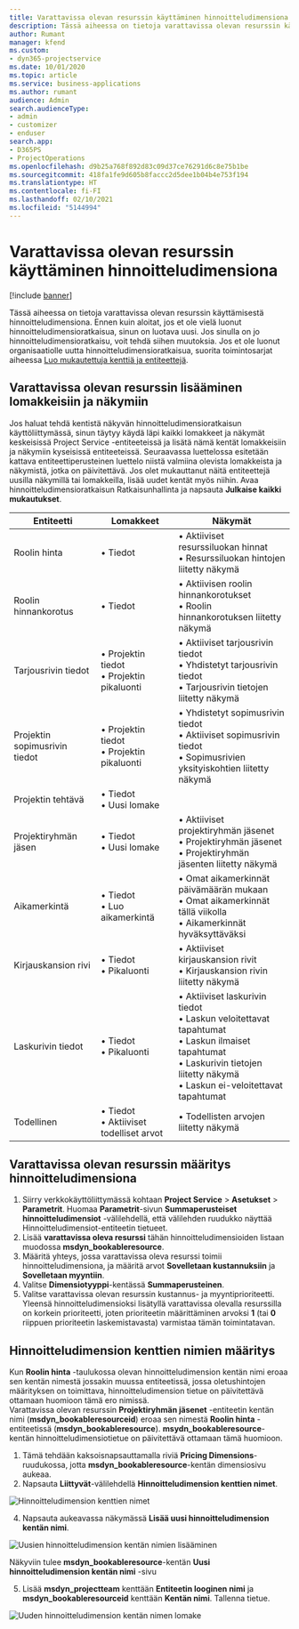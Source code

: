 ```yaml
---
title: Varattavissa olevan resurssin käyttäminen hinnoitteludimensiona
description: Tässä aiheessa on tietoja varattavissa olevan resurssin käyttämisestä hinnoitteludimensiona.
author: Rumant
manager: kfend
ms.custom:
- dyn365-projectservice
ms.date: 10/01/2020
ms.topic: article
ms.service: business-applications
ms.author: rumant
audience: Admin
search.audienceType:
- admin
- customizer
- enduser
search.app:
- D365PS
- ProjectOperations
ms.openlocfilehash: d9b25a768f892d83c09d37ce76291d6c8e75b1be
ms.sourcegitcommit: 418fa1fe9d605b8faccc2d5dee1b04b4e753f194
ms.translationtype: HT
ms.contentlocale: fi-FI
ms.lasthandoff: 02/10/2021
ms.locfileid: "5144994"
---
```

# <a name="use-bookable-resource-as-a-pricing-dimension"></a>Varattavissa olevan resurssin käyttäminen hinnoitteludimensiona

[!include [banner](../includes/psa-now-project-operations.md)]

Tässä aiheessa on tietoja varattavissa olevan resurssin käyttämisestä hinnoitteludimensiona. Ennen kuin aloitat, jos et ole vielä luonut hinnoitteludimensioratkaisua, sinun on luotava uusi. Jos sinulla on jo hinnoitteludimensioratkaisu, voit tehdä siihen muutoksia. Jos et ole luonut organisaatiolle uutta hinnoitteludimensioratkaisua, suorita toimintosarjat aiheessa [Luo mukautettuja kenttiä ja entiteettejä](create-custom-fields-entities.md).

## <a name="add-bookable-resource-to-forms-and-views"></a>Varattavissa olevan resurssin lisääminen lomakkeisiin ja näkymiin
Jos haluat tehdä kentistä näkyvän hinnoitteludimensioratkaisun käyttöliittymässä, sinun täytyy käydä läpi kaikki lomakkeet ja näkymät keskeisissä Project Service -entiteeteissä ja lisätä nämä kentät lomakkeisiin ja näkymiin kyseisissä entiteeteissä.
Seuraavassa luettelossa esitetään kattava entiteettiperusteinen luettelo niistä valmiina olevista lomakkeista ja näkymistä, jotka on päivitettävä. Jos olet mukauttanut näitä entiteettejä uusilla näkymillä tai lomakkeilla, lisää uudet kentät myös niihin.
Avaa hinnoitteludimensioratkaisun Ratkaisunhallinta ja napsauta **Julkaise kaikki mukautukset**.


|   Entiteetti        | Lomakkeet   |Näkymät        |
| ------------------------------|---------------------------------|----------------------------------|
|  Roolin hinta|• Tiedot |• Aktiiviset resurssiluokan hinnat<br> • Resurssiluokan hintojen liitetty näkymä|
|  Roolin hinnankorotus|• Tiedot|• Aktiivisen roolin hinnankorotukset<br>• Roolin hinnankorotuksen liitetty näkymä|
|  Tarjousrivin tiedot|• Projektin tiedot<br>• Projektin pikaluonti|• Aktiiviset tarjousrivin tiedot<br>• Yhdistetyt tarjousrivin tiedot<br>• Tarjousrivin tietojen liitetty näkymä|
|  Projektin sopimusrivin tiedot|• Projektin tiedot<br>• Projektin pikaluonti|• Yhdistetyt sopimusrivin tiedot<br>• Aktiiviset sopimusrivin tiedot<br>• Sopimusrivien yksityiskohtien liitetty näkymä|
|  Projektin tehtävä|• Tiedot<br>• Uusi lomake||
|  Projektiryhmän jäsen|• Tiedot<br>• Uusi lomake|• Aktiiviset projektiryhmän jäsenet<br>• Projektiryhmän jäsenet<br>• Projektiryhmän jäsenten liitetty näkymä|
|  Aikamerkintä|• Tiedot<br>• Luo aikamerkintä|• Omat aikamerkinnät päivämäärän mukaan<br>• Omat aikamerkinnät tällä viikolla<br>• Aikamerkinnät hyväksyttäväksi|
|  Kirjauskansion rivi|• Tiedot<br>• Pikaluonti|• Aktiiviset kirjauskansion rivit<br>• Kirjauskansion rivin liitetty näkymä|
|  Laskurivin tiedot|• Tiedot<br>• Pikaluonti|• Aktiiviset laskurivin tiedot<br>• Laskun veloitettavat tapahtumat<br>• Laskun ilmaiset tapahtumat<br>• Laskurivin tietojen liitetty näkymä<br>• Laskun ei-veloitettavat tapahtumat|
|  Todellinen|• Tiedot<br>• Aktiiviset todelliset arvot|• Todellisten arvojen liitetty näkymä|

## <a name="set-up-bookable-resource-as-a-pricing-dimension"></a>Varattavissa olevan resurssin määritys hinnoitteludimensiona

1. Siirry verkkokäyttöliittymässä kohtaan **Project Service** > **Asetukset** > **Parametrit**. Huomaa **Parametrit**-sivun **Summaperusteiset hinnoitteludimensiot** -välilehdellä, että välilehden ruudukko näyttää Hinnoitteludimensiot-entiteetin tietueet. 
2. Lisää **varattavissa oleva resurssi** tähän hinnoitteludimensioiden listaan muodossa **msdyn_bookableresource**. 
3. Määritä yhteys, jossa varattavissa oleva resurssi toimii hinnoitteludimensiona, ja määritä arvot **Sovelletaan kustannuksiin** ja **Sovelletaan myyntiin**.
4. Valitse **Dimensiotyyppi**-kentässä **Summaperusteinen**. 
5. Valitse varattavissa olevan resurssin kustannus- ja myyntiprioriteetti. Yleensä hinnoitteludimensioksi lisätyllä varattavissa olevalla resurssilla on korkein prioriteetti, joten prioriteetin määrittäminen arvoksi **1** (tai **0** riippuen prioriteetin laskemistavasta) varmistaa tämän toimintatavan.

## <a name="set-up-pricing-dimension-field-names"></a>Hinnoitteludimension kenttien nimien määritys

Kun **Roolin hinta** -taulukossa olevan hinnoitteludimension kentän nimi eroaa sen kentän nimestä jossakin muussa entiteetissä, jossa oletushintojen määrityksen on toimittava, hinnoitteludimension tietue on päivitettävä ottamaan huomioon tämä ero nimissä.    
Varattavissa olevan resurssin **Projektiryhmän jäsenet** -entiteetin kentän nimi (**msdyn_bookableresourceid**) eroaa sen nimestä **Roolin hinta** -entiteetissä (**msdyn_bookableresource**). **msydn_bookableresource**-kentän hinnoitteludimensiotietue on päivitettävä ottamaan tämä huomioon. 
1. Tämä tehdään kaksoisnapsauttamalla riviä **Pricing Dimensions**-ruudukossa, jotta **msdyn_bookableresource**-kentän dimensiosivu aukeaa.
2. Napsauta **Liittyvät**-välilehdellä **Hinnoitteludimension kenttien nimet**.

 ![Hinnoitteludimension kenttien nimet](media/PD-fieldname.png)

4. Napsauta aukeavassa näkymässä **Lisää uusi hinnoitteludimension kentän nimi**.

 ![Uusien hinnoitteludimension kentän nimien lisääminen](media/Add-NewPD-fieldname.png)


Näkyviin tulee **msdyn_bookableresource**-kentän **Uusi hinnoitteludimension kentän nimi** -sivu 

5. Lisää **msdyn_projectteam** kenttään **Entiteetin looginen nimi** ja **msdyn_bookableresourceid** kenttään **Kentän nimi**. Tallenna tietue.

 ![Uuden hinnoitteludimension kentän nimen lomake](media/PD-fieldname-Added.png)
